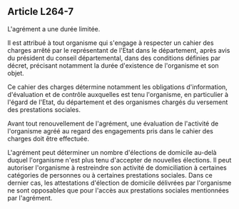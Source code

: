 ## Article L264-7


L'agrément a une durée limitée.

Il est attribué à tout organisme qui s'engage à respecter un cahier des charges arrêté par le représentant de
l'Etat dans le département, après avis du président du conseil départemental, dans des conditions définies par
décret, précisant notamment la durée d'existence de l'organisme et son objet.

Ce cahier des charges détermine notamment les obligations d'information, d'évaluation et de contrôle
auxquelles est tenu l'organisme, en particulier à l'égard de l'Etat, du département et des organismes chargés
du versement des prestations sociales.

Avant tout renouvellement de l'agrément, une évaluation de l'activité de l'organisme agréé au regard des
engagements pris dans le cahier des charges doit être effectuée.

L'agrément peut déterminer un nombre d'élections de domicile au-delà duquel l'organisme n'est plus tenu
d'accepter de nouvelles élections. Il peut autoriser l'organisme à restreindre son activité de domiciliation à
certaines catégories de personnes ou à certaines prestations sociales. Dans ce dernier cas, les attestations
d'élection de domicile délivrées par l'organisme ne sont opposables que pour l'accès aux prestations sociales
mentionnées par l'agrément.

